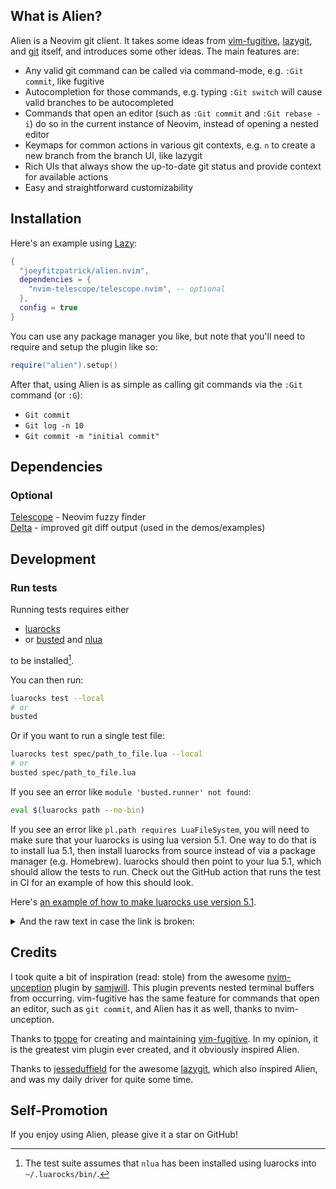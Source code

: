 ## What is Alien?

Alien is a Neovim git client. It takes some ideas from [vim-fugitive](https://github.com/tpope/vim-fugitive), [lazygit](https://github.com/jesseduffield/lazygit), and [git](https://git-scm.com/) itself, and introduces some other ideas. The main features are:
- Any valid git command can be called via command-mode, e.g. `:Git commit`, like fugitive
- Autocompletion for those commands, e.g. typing `:Git switch` will cause valid branches to be autocompleted
- Commands that open an editor (such as `:Git commit` and `:Git rebase -i`) do so in the current instance of Neovim, instead of opening a nested editor
- Keymaps for common actions in various git contexts, e.g. `n` to create a new branch from the branch UI, like lazygit
- Rich UIs that always show the up-to-date git status and provide context for available actions
- Easy and straightforward customizability


## Installation

Here's an example using [Lazy](https://github.com/folke/lazy.nvim):

```lua
{
  "joeyfitzpatrick/alien.nvim",
  dependencies = {
    "nvim-telescope/telescope.nvim", -- optional
  },
  config = true
}

```

You can use any package manager you like, but note that you'll need to require and setup the plugin like so:

```lua
require("alien").setup()
```

After that, using Alien is as simple as calling git commands via the `:Git` command (or `:G`):
- `Git commit`
- `Git log -n 10`
- `Git commit -m "initial commit"`

## Dependencies

### Optional
[Telescope](https://github.com/nvim-telescope/telescope.nvim) - Neovim fuzzy finder\
[Delta](https://github.com/dandavison/delta) - improved git diff output (used in the demos/examples)


## Development

### Run tests


Running tests requires either

- [luarocks][luarocks]
- or [busted][busted] and [nlua][nlua]

to be installed[^1].

[^1]: The test suite assumes that `nlua` has been installed
      using luarocks into `~/.luarocks/bin/`.

You can then run:

```bash
luarocks test --local
# or
busted
```

Or if you want to run a single test file:

```bash
luarocks test spec/path_to_file.lua --local
# or
busted spec/path_to_file.lua
```

If you see an error like `module 'busted.runner' not found`:

```bash
eval $(luarocks path --no-bin)
```

If you see an error like `pl.path requires LuaFileSystem`, you will need to make sure that your luarocks is using lua version 5.1.
One way to do that is to install lua 5.1, then install luarocks from source instead of via a package manager (e.g. Homebrew).
luarocks should then point to your lua 5.1, which should allow the tests to run. Check out the GitHub action that runs the test in CI for an example of how this should look.

Here's [an example of how to make luarocks use version 5.1](https://github.com/nvim-lua/nvim-lua-plugin-template/issues/17#issuecomment-2283293723). 
<details>
    <summary>
And the raw text in case the link is broken:
    </summary>
Yes, this is the exact same error. So first busted.runner isn't found because you have to set the LUA_PATH and LUA_CPATH. Add this to your .bashrc, .zshrc or wherever.

```eval "$(luarocks path)"```
This will automatically set those variables. Ofc you can just run them, but you will have to do it everytime you want to run luarocks test.

Now rerun the test command, you should get a different error.
The next step is to uninstall lua and luarocks and clean all the lua related files. This is because luarocks really badly handles the case where there are multiple lua versions and may still compile shared objects against the wrong one. (Related issue)

Here are example commands for Debian which is what I use, you have to change them to fit your package manager. Here is a simple command to find related lua files.

# This should list lua related files in /usr/share lib and include
# It removes errors
```find /usr/{share,lib,include} -name "*lua*" 2>/dev/null```
I'd advise against directly piping this into rm, you may have programs who have an embedded lua version, make sure you only delete the ones installed by lua package.
For safety, since you're deleting files as root, I advise you do something like this

```sudo -s # Become root```
```alias rm='rm -i' # Always ask for confirmation```
# Then do your thing
Once it's done, install the following packages (names may vary depending on your distro)
```
lua5.1
luajit
liblua5.1-0
luarocks
```
And now your tests should work fine!

Note: I don't know if manually deleting lua related files is necessary or safe. I'm pretty sure it is, especially the /usr/include file which is the one luarocks shared objects use. Maybe using apt purge to uninstall the packages would have deleted those, I don't know
</details>

## Credits
I took quite a bit of inspiration (read: stole) from the awesome [nvim-unception](https://github.com/samjwill/nvim-unception) plugin by [samjwill](https://github.com/samjwill). This plugin prevents nested terminal buffers from occurring. vim-fugitive has the same feature for commands that open an editor, such as `git commit`, and Alien has it as well, thanks to nvim-unception.

Thanks to [tpope](https://github.com/tpope) for creating and maintaining [vim-fugitive](https://github.com/tpope/vim-fugitive). In my opinion, it is the greatest vim plugin ever created, and it obviously inspired Alien.

Thanks to [jesseduffield](https://github.com/jesseduffield) for the awesome [lazygit](https://github.com/jesseduffield/lazygit), which also inspired Alien, and was my daily driver for quite some time.

## Self-Promotion
If you enjoy using Alien, please give it a star on GitHub!

[rockspec-format]: https://github.com/luarocks/luarocks/wiki/Rockspec-format
[luarocks]: https://luarocks.org
[luarocks-api-key]: https://luarocks.org/settings/api-keys
[gh-actions-secrets]: https://docs.github.com/en/actions/security-guides/encrypted-secrets#creating-encrypted-secrets-for-a-repository
[busted]: https://lunarmodules.github.io/busted/
[nlua]: https://github.com/mfussenegger/nlua
[use-this-template]: https://github.com/new?template_name=nvim-lua-plugin-template&template_owner=nvim-lua
